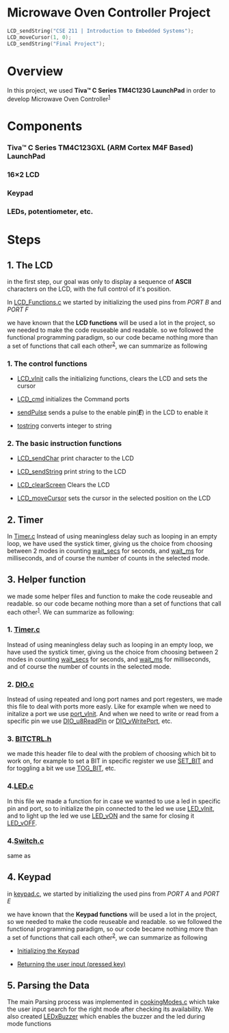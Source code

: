 # Microwave Oven Controller Project

```C 
LCD_sendString("CSE 211 | Introduction to Embedded Systems");
LCD_moveCursor(1, 0);
LCD_sendString("Final Project");
```

# Overview

In this project, we used **Tiva™ C Series TM4C123G LaunchPad** in order to develop Microwave Oven Controller<sup id="a1">[1](#f1)</sup> 


# Components

### Tiva™ C Series TM4C123GXL (ARM Cortex M4F Based) LaunchPad
### 16×2 LCD
### Keypad
### LEDs, potentiometer, etc.


# Steps

## 1. The LCD

in the first step, our goal was only to display a sequence of **ASCII** characters on the LCD, with the full control of it's position.

In [LCD_Functions.c](https://github.com/At0m77/Microwave-Oven-Controller/blob/main/LCD.c) we started by initializing the used pins from *PORT B* and *PORT F*

we have known that the **LCD functions** will be used a lot in the project, so we needed to make the code reuseable and readable. so we followed the functional programming paradigm, so our code became nothing more than a set of functions that call each other<sup id="a2">[2](#f2)</sup>, we can summarize as following


### 1. The control functions

- [LCD_vInit](https://github.com/At0m77/Microwave-Oven-Controller/blob/e86ce6fc958a09a00950c7df400fb972cf7ba180/LCD.c#L13) calls the initializing functions, clears the LCD and sets the cursor

- [LCD_cmd](https://github.com/At0m77/Microwave-Oven-Controller/blob/e86ce6fc958a09a00950c7df400fb972cf7ba180/LCD.c#L37) initializes the Command ports

- [sendPulse](https://github.com/At0m77/Microwave-Oven-Controller/blob/e86ce6fc958a09a00950c7df400fb972cf7ba180/LCD.c#L30) sends a pulse to the enable pin(***E***) in the LCD to enable it

- [tostring](https://github.com/At0m77/Microwave-Oven-Controller/blob/e86ce6fc958a09a00950c7df400fb972cf7ba180/LCD.c#L78) converts integer to string


### 2. The basic instruction functions

- [LCD_sendChar](https://github.com/At0m77/Microwave-Oven-Controller/blob/e86ce6fc958a09a00950c7df400fb972cf7ba180/LCD.c#L44) print character to the LCD

- [LCD_sendString](https://github.com/At0m77/Microwave-Oven-Controller/blob/e86ce6fc958a09a00950c7df400fb972cf7ba180/LCD.c#L51) print string to the LCD

- [LCD_clearScreen](https://github.com/At0m77/Microwave-Oven-Controller/blob/e86ce6fc958a09a00950c7df400fb972cf7ba180/LCD.c#L58) Clears the LCD

- [LCD_moveCursor](https://github.com/At0m77/Microwave-Oven-Controller/blob/e86ce6fc958a09a00950c7df400fb972cf7ba180/LCD.c#L63) sets the cursor in the selected position on the LCD

## 2. Timer
In [Timer.c](https://github.com/At0m77/Microwave-Oven-Controller/blob/e86ce6fc958a09a00950c7df400fb972cf7ba180/Timer.c) Instead of using meaningless delay such as looping in an empty loop, we have used the systick timer, giving us the choice from choosing between 2 modes in counting [wait_secs](https://github.com/At0m77/Microwave-Oven-Controller/blob/e86ce6fc958a09a00950c7df400fb972cf7ba180/Timer.c#L29) for seconds, and [wait_ms](https://github.com/At0m77/Microwave-Oven-Controller/blob/e86ce6fc958a09a00950c7df400fb972cf7ba180/Timer.c#L40) for milliseconds, and of course the number of counts in the selected mode.

## 3. Helper function
we made some helper files and function to make the code reuseable and readable. so our code became nothing more than a set of functions that call each other<sup id="a2">[1](#f2)</sup>. We can summarize as following:

### 1. [Timer.c](https://github.com/At0m77/Microwave-Oven-Controller/blob/e86ce6fc958a09a00950c7df400fb972cf7ba180/Timer.c)
Instead of using meaningless delay such as looping in an empty loop, we have used the systick timer, giving us the choice from choosing between 2 modes in counting [wait_secs](https://github.com/At0m77/Microwave-Oven-Controller/blob/e86ce6fc958a09a00950c7df400fb972cf7ba180/Timer.c#L29) for seconds, and [wait_ms](https://github.com/At0m77/Microwave-Oven-Controller/blob/e86ce6fc958a09a00950c7df400fb972cf7ba180/Timer.c#L40) for milliseconds, and of course the number of counts in the selected mode.

### 2. [DIO.c](https://github.com/At0m77/Microwave-Oven-Controller/blob/e86ce6fc958a09a00950c7df400fb972cf7ba180/DIO.c)
Instead of using repeated and long port names and port regesters, we made this file to deal with ports more easly. Like for example when we need to initalize a port we use [port_vInit](https://github.com/At0m77/Microwave-Oven-Controller/blob/e86ce6fc958a09a00950c7df400fb972cf7ba180/DIO.c#L7). And when we need to write or read from a specific pin we use [DIO_u8ReadPin](https://github.com/At0m77/Microwave-Oven-Controller/blob/e86ce6fc958a09a00950c7df400fb972cf7ba180/DIO.c#L262) or [DIO_vWritePort](https://github.com/At0m77/Microwave-Oven-Controller/blob/e86ce6fc958a09a00950c7df400fb972cf7ba180/DIO.c#L191), etc.


### 3. [BITCTRL.h](https://github.com/At0m77/Microwave-Oven-Controller/blob/e86ce6fc958a09a00950c7df400fb972cf7ba180/BITCTRL.h)
we made this header file to deal with the problem of choosing which bit to work on, for example to set a BIT in specific register we use [SET_BIT](https://github.com/At0m77/Microwave-Oven-Controller/blob/e86ce6fc958a09a00950c7df400fb972cf7ba180/BITCTRL.h#L1) and for toggling a bit we use [TOG_BIT](https://github.com/At0m77/Microwave-Oven-Controller/blob/e86ce6fc958a09a00950c7df400fb972cf7ba180/BITCTRL.h#L3), etc.

### 4.[LED.c](https://github.com/At0m77/Microwave-Oven-Controller/blob/e86ce6fc958a09a00950c7df400fb972cf7ba180/LED.c)
In this file we made a function for in case we wanted to use a led in specific pin and port, so to initialize the pin connected to the led we use [LED_vInit](https://github.com/At0m77/Microwave-Oven-Controller/blob/e86ce6fc958a09a00950c7df400fb972cf7ba180/LED.c#L5), and to light up the led we use [LED_vON](https://github.com/At0m77/Microwave-Oven-Controller/blob/e86ce6fc958a09a00950c7df400fb972cf7ba180/LED.c#L10) and the same for closing it [LED_vOFF](https://github.com/At0m77/Microwave-Oven-Controller/blob/e86ce6fc958a09a00950c7df400fb972cf7ba180/LED.c#L14).
### 4.[Switch.c](https://github.com/At0m77/Microwave-Oven-Controller/blob/e86ce6fc958a09a00950c7df400fb972cf7ba180/Switch.c)
same as 

## 4. Keypad
in [keypad.c](https://github.com/At0m77/Microwave-Oven-Controller/blob/e86ce6fc958a09a00950c7df400fb972cf7ba180/keypad.c), we started by initializing the used pins from *PORT A* and *PORT E*

we have known that the **Keypad functions** will be used a lot in the project, so we needed to make the code reuseable and readable. so we followed the functional programming paradigm, so our code became nothing more than a set of functions that call each other<sup id="a2">[2](#f2)</sup>, we can summarize as following

- [Initializing the Keypad](https://github.com/At0m77/Microwave-Oven-Controller/blob/e86ce6fc958a09a00950c7df400fb972cf7ba180/keypad.c#L10)

- [Returning  the user input (pressed key)](https://github.com/At0m77/Microwave-Oven-Controller/blob/e86ce6fc958a09a00950c7df400fb972cf7ba180/keypad.c#L30)

## 5. Parsing the Data
The main Parsing process was implemented in [cookingModes.c](https://github.com/At0m77/Microwave-Oven-Controller/blob/e86ce6fc958a09a00950c7df400fb972cf7ba180/cookingModes.c) which take the user input search for the right mode after checking its availability. We also created [LEDxBuzzer](https://github.com/At0m77/Microwave-Oven-Controller/blob/e86ce6fc958a09a00950c7df400fb972cf7ba180/cookingModes.c#L261) which enables the buzzer and the led during mode functions

